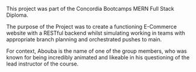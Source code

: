 This project was part of the Concordia Bootcamps MERN Full Stack Diploma.

The purpose of the Project was to create a functioning E-Commerce website
with a RESTful backend whilst simulating working in teams with appropriate
branch planning and orchestrated pushes to main.

For context, Abouba is the name of one of the group members, who was known
for being incredibly animated and likeable in his questioning of the lead
instructor of the course.
